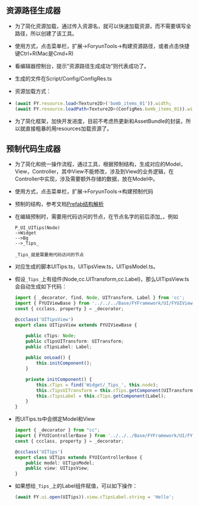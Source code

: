 ## 资源路径生成器

- 为了简化资源加载，通过传入资源名，就可以快速加载资源，而不需要填写全路径，所以创建了该工具。

- 使用方式，点击菜单栏，扩展->ForyunTools->构建资源路径，或者点击快捷键Ctrl+R(Mac是Cmd+R)

- 看编辑器控制台，提示”资源路径生成成功“则代表成功了。

- 生成的文件在Script/Config/ConfigRes.ts

- 资源加载方式：

- ```typescript
  (await FY.resource.load<Texture2D>('bomb_items_01')).width;
  (await FY.resource.loadPath<Texture2D>(ConfigRes.bomb_items_01)).width;
  ```
  
- 为了简化框架，加快开发进度，目前不考虑热更新和AssetBundle的封装，所以就直接粗暴的用resources加载资源了。



## 预制代码生成器

- 为了简化和统一操作流程，通过工具，根据预制结构，生成对应的Model，View，Controller，其中View不能修改，涉及到View的业务逻辑，在Controller中实现，涉及需要额外存储的数据，放在Model中。
- 使用方式，点击菜单栏，扩展->ForyunTools->构建预制代码

- 预制的结构，参考文档[Prefab结构解析](./Prefab结构解析.md)

- 在编辑预制时，需要用代码访问的节点，在节点名字的前后添加_，例如

  ```
  P_UI_UITips(Node)
  ->Widget
  -->Bg
  -->_Tips_
  
  _Tips_就是需要用代码访问的节点
  ```

- 对应生成的脚本UITips.ts，UITipsView.ts，UITipsModel.ts。

- 假设`_Tips_`上有组件(Node,cc.UITransform,cc.Label)，那么UITipsView.ts会自动生成如下代码：

  ```typescript
  import { _decorator, find, Node, UITransform, Label } from 'cc';
  import { FYUIViewBase } from '../../../Base/FYFramework/UI/FYUIViewBase';
  const { ccclass, property } = _decorator;
  
  @ccclass('UITipsView')
  export class UITipsView extends FYUIViewBase {
  
      public cTips: Node;
      public cTipsUITransform: UITransform;
      public cTipsLabel: Label;
      
      public onLoad() {
          this.initComponent();
      } 
  
      private initComponent() {
          this.cTips = find('Widget/_Tips_', this.node);
          this.cTipsUITransform = this.cTips.getComponent(UITransform);
          this.cTipsLabel = this.cTips.getComponent(Label);
      }
  }
  ```

- 而UITips.ts中会绑定Model和View

  ```typescript
  import { _decorator } from "cc";
  import { FYUIControllerBase } from '../../../Base/FYFramework/UI/FYUIControllerBase';
  const { ccclass, property } = _decorator;
  
  @ccclass('UITips')
  export class UITips extends FYUIControllerBase {
      public model: UITipsModel;
      public view: UITipsView;
  }
  ```

- 如果想给`_Tips_`上的Label组件赋值，可以如下操作：

  ```typescript
  (await FY.ui.open(UITips)).view.cTipsLabel.string = 'Hello';
  ```

  

